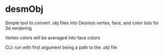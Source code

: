 # desmObj
Simple tool to convert .obj files into Desmos vertex, face, and color lists for 3d rendering

Vertex colors will be averaged into face colors

CLI: run with first argument being a path to the .obj file
